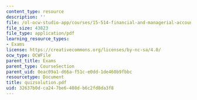 ```yaml
---
content_type: resource
description: ''
file: /ol-ocw-studio-app/courses/15-514-financial-and-managerial-accounting-summer-2003/32637b0dca247be6408db6c2fd8da3f8_quizsolution.pdf
file_size: 43823
file_type: application/pdf
learning_resource_types:
- Exams
license: https://creativecommons.org/licenses/by-nc-sa/4.0/
ocw_type: OCWFile
parent_title: Exams
parent_type: CourseSection
parent_uid: 0eac09a1-d66a-f51c-e0dd-1de460b9fbbc
resourcetype: Document
title: quizsolution.pdf
uid: 32637b0d-ca24-7be6-408d-b6c2fd8da3f8
---
```

